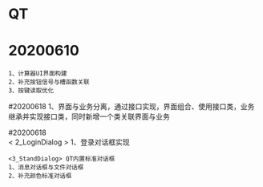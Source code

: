 # QT

# 20200610
	1、计算器UI界面构建
	2、补充按钮信号与槽函数关联
	3、按键读取优化

#20200618
	1、界面与业务分离，通过接口实现，界面组合、使用接口类，业务继承并实现接口类，同时新增一个类关联界面与业务

#20200618  
	< 2_LoginDialog >
	1、登录对话框实现
	
	<3_StandDialog> QT内置标准对话框
	1、消息对话框与文件对话框
	2、补充颜色标准对话框